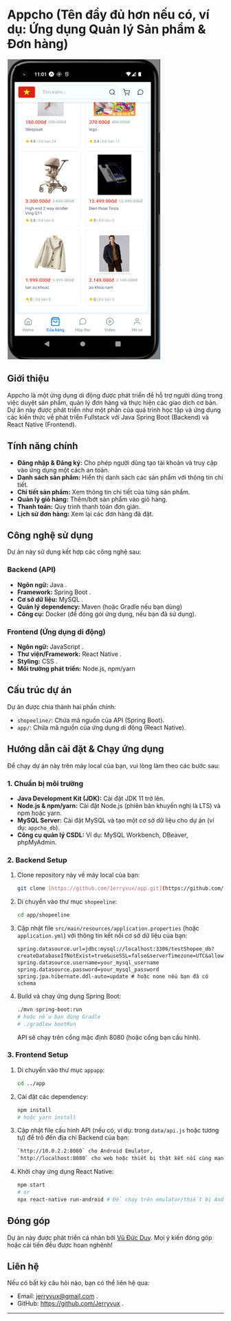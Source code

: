 # Appcho (Tên đầy đủ hơn nếu có, ví dụ: Ứng dụng Quản lý Sản phẩm & Đơn hàng)

![Android Appcho Screenshot](https://github.com/Jerryvux/app/blob/main/src/assets/Images/appcho.png)

## Giới thiệu

Appcho là một ứng dụng di động được phát triển để hỗ trợ người dùng trong việc duyệt sản phẩm, quản lý đơn hàng và thực hiện các giao dịch cơ bản. Dự án này được phát triển như một phần của quá trình học tập và ứng dụng các kiến thức về phát triển Fullstack với Java Spring Boot (Backend) và React Native (Frontend).

## Tính năng chính

* **Đăng nhập & Đăng ký:** Cho phép người dùng tạo tài khoản và truy cập vào ứng dụng một cách an toàn.
* **Danh sách sản phẩm:** Hiển thị danh sách các sản phẩm với thông tin chi tiết.
* **Chi tiết sản phẩm:** Xem thông tin chi tiết của từng sản phẩm.
* **Quản lý giỏ hàng:** Thêm/bớt sản phẩm vào giỏ hàng.
* **Thanh toán:** Quy trình thanh toán đơn giản.
* **Lịch sử đơn hàng:** Xem lại các đơn hàng đã đặt.

## Công nghệ sử dụng

Dự án này sử dụng kết hợp các công nghệ sau:

### Backend (API)

* **Ngôn ngữ:** Java .
* **Framework:** Spring Boot .
* **Cơ sở dữ liệu:** MySQL .
* **Quản lý dependency:** Maven (hoặc Gradle nếu bạn dùng)
* **Công cụ:** Docker (để đóng gói ứng dụng, nếu bạn đã sử dụng).

### Frontend (Ứng dụng di động)

* **Ngôn ngữ:** JavaScript .
* **Thư viện/Framework:** React Native .
* **Styling:** CSS .
* **Môi trường phát triển:** Node.js, npm/yarn

## Cấu trúc dự án

Dự án được chia thành hai phần chính:
* `shopeeline/`: Chứa mã nguồn của API (Spring Boot).
* `app/`: Chứa mã nguồn của ứng dụng di động (React Native).

## Hướng dẫn cài đặt & Chạy ứng dụng

Để chạy dự án này trên máy local của bạn, vui lòng làm theo các bước sau:

### 1. Chuẩn bị môi trường

* **Java Development Kit (JDK):** Cài đặt JDK 11 trở lên.
* **Node.js & npm/yarn:** Cài đặt Node.js (phiên bản khuyến nghị là LTS) và npm hoặc yarn.
* **MySQL Server:** Cài đặt MySQL và tạo một cơ sở dữ liệu cho dự án (ví dụ: `appcho_db`).
* **Công cụ quản lý CSDL:** Ví dụ: MySQL Workbench, DBeaver, phpMyAdmin.

### 2. Backend Setup

1.  Clone repository này về máy local của bạn:
    ```bash
    git clone [https://github.com/Jerryvux/app.git](https://github.com/Jerryvux/app.git)
    ```
2.  Di chuyển vào thư mục `shopeeline`:
    ```bash
    cd app/shopeeline
    ```
3.  Cập nhật file `src/main/resources/application.properties` (hoặc `application.yml`) với thông tin kết nối cơ sở dữ liệu của bạn:
    ```properties
    spring.datasource.url=jdbc:mysql://localhost:3306/testShopee_db?createDatabaseIfNotExist=true&useSSL=false&serverTimezone=UTC&allowPublicKeyRetrieval=true
    spring.datasource.username=your_mysql_username
    spring.datasource.password=your_mysql_password
    spring.jpa.hibernate.ddl-auto=update # hoặc none nếu bạn đã có schema
    ```
4.  Build và chạy ứng dụng Spring Boot:
    ```bash
    ./mvn spring-boot:run
    # hoặc nếu bạn dùng Gradle
    # ./gradlew bootRun
    ```
    API sẽ chạy trên cổng mặc định 8080 (hoặc cổng bạn cấu hình).

### 3. Frontend Setup

1.  Di chuyển vào thư mục `appapp`:
    ```bash
    cd ../app
    ```
2.  Cài đặt các dependency:
    ```bash
    npm install
    # hoặc yarn install
    ```
3.  Cập nhật file cấu hình API (nếu có, ví dụ: trong `data/api.js` hoặc tương tự) để trỏ đến địa chỉ Backend của bạn:
    ```bash
    `http://10.0.2.2:8080` cho Android Emulator,
    `http://localhost:8080` cho web hoặc thiết bị thật kết nối cùng mạng).
    ```
4.  Khởi chạy ứng dụng React Native:
    ```bash
    npm start
    # or
    npx react-native run-android # Để chạy trên emulator/thiết bị Android
## Đóng góp

Dự án này được phát triển cá nhân bởi [Vũ Đức Duy](https://github.com/Jerryvux). Mọi ý kiến đóng góp hoặc cải tiến đều được hoan nghênh!

## Liên hệ

Nếu có bất kỳ câu hỏi nào, bạn có thể liên hệ qua:
* Email: jerryvux@gmail.com .
* GitHub: https://github.com/Jerryvux .

---
